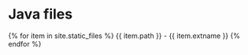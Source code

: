 # Java files

{% for item in site.static_files %}
    {{ item.path }} - {{ item.extname }} 
{% endfor %}